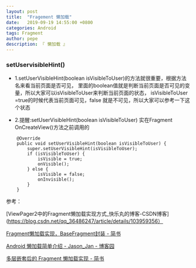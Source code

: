 ```yaml
---
layout: post
title:  "Fragement 懒加载"
date:   2019-09-19 14:55:00 +0800
categories: Android
tags: Fragment
author: pepe
description: 『 懒加载 』
---
```


### **setUservisibleHint()**

* 1.setUserVisibleHint(boolean isVisibleToUser)的方法就很重要，根据方法名来看当前页面是否可见，
	里面的boolean值就是判断当前页面是否可见的变量，所以大家可以isVisibleToUser来判断当前页面的状态，
	isVisibleToUser =true的时候代表当前页面可见，false 就是不可见，所以大家可以参考一下这个状态

* 2.提醒:setUserVisibleHint(boolean isVisibleToUser) 实在Fragment OnCreateView()方法之前调用的

```
    @Override
    public void setUserVisibleHint(boolean isVisibleToUser) {
        super.setUserVisibleHint(isVisibleToUser);
        if (isVisibleToUser) {
            isVisible = true;
            onVisible();
        } else {
            isVisible = false;
            onInvisible();
        }
    }
```


参考：

[ViewPager2中的Fragment懒加载实现方式_快乐丸的博客-CSDN博客](https://blog.csdn.net/qq_36486247/article/details/103959356）

[Fragment懒加载实现，BaseFragment封装 - 简书](https://www.jianshu.com/p/4eb74c9d5766)

[Android 懒加载简单介绍 - Jason_Jan - 博客园](https://www.cnblogs.com/Jason-Jan/p/8018500.html)

[多层嵌套后的 Fragment 懒加载实现 - 简书](https://www.jianshu.com/p/ef488fd3ea97)

